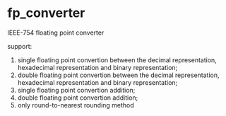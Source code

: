 # fp_converter
 IEEE-754 floating point converter 
 
support:
1. single floating point convertion between the decimal representation, hexadecimal representation and binary representation;
2. double floating point convertion between the decimal representation, hexadecimal representation and binary representation;
3. single floating point convertion addition;
4. double floating point convertion addition;
5. only round-to-nearest rounding method
